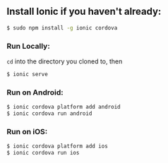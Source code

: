 ## Install Ionic if you haven't already:

```bash
$ sudo npm install -g ionic cordova
```
### Run Locally:

```cd``` into the directory you cloned to, then
```bash
$ ionic serve
```

### Run on Android:
```bash
$ ionic cordova platform add android
$ ionic cordova run android
```

### Run on iOS:
```bash
$ ionic cordova platform add ios
$ ionic cordova run ios
```
